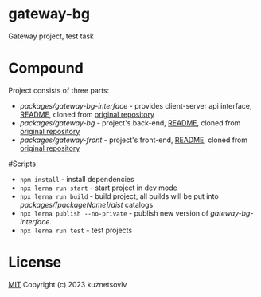# gateway-bg
Gateway project, test task

# Compound
Project consists of three parts:
* _packages/gateway-bg-interface_ - provides client-server api interface, [README](./packages/gateway-bg-interface/README.md), cloned from [original repository](https://github.com/kuznetsovlv/gateway-bg-interface)
* _packages/gateway-bg_ - project's back-end, [README](./packages/gateway-bg/README.md), cloned from [original repository](https://github.com/kuznetsovlv/gateway-bg)
* _packages/gateway-front_ - project's front-end, [README](./packages/gateway-front/README.md), cloned from [original repository](https://github.com/kuznetsovlv/gateway-front)

#Scripts
* `npm install` - install dependencies
* `npx lerna run start` - start project in dev mode
* `npx lerna run build` - build project, all builds will be put into _packages/[packageName]/dist_ catalogs
* `npx lerna publish --no-private` - publish new version of _gateway-bg-interface_.
* `npx lerna run test` - test projects

# License
[MIT](./LICENSE 'MIT') Copyright (c) 2023 kuznetsovlv
